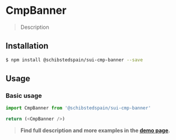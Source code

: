 # CmpBanner

> Description

<!-- ![](./assets/preview.png) -->

## Installation

```sh
$ npm install @schibstedspain/sui-cmp-banner --save
```

## Usage

### Basic usage
```js
import CmpBanner from '@schibstedspain/sui-cmp-banner'

return (<CmpBanner />)
```


> **Find full description and more examples in the [demo page](#).**